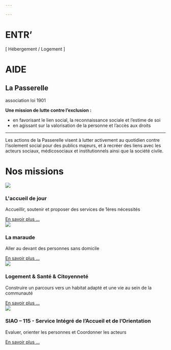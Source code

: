 ```yaml
---

---
```


<div class="py-5 rounded-1 shadow-lg" style="background-image: url('{{ "/img/header-accueil-1200-v2.jpg" | relative_url }}'); background-size: cover;">
<div class="row g-5 py-5">
<div class="col-10 col-sm-1 col-lg-7"></div>
<div class="col-sm-8 col-lg-4 p-4 text-light">
<h1 class="lh-1 mb-3">ENTR’</h1>
<p class="fs-3 text-center">[ Hébergement / Logement ]</p>
<h1 class="lh-1 mb-3 text-end">AIDE</h1>
</div>
</div>
</div>


<div class="row align-items-start mt-5" style="background-image: url('{{ "/img/rond.png" | relative_url }}');">
<div class="col text-center fs-5">

## La Passerelle

association loi 1901

</div>
<div class="col">

**Une mission de lutte contre l’exclusion :**

-  en favorisant le lien social, la reconnaissance sociale et l’estime de soi
-  en agissant sur la valorisation de la personne et l’accès aux droits

___

Les actions de la Passerelle visent à lutter activement au quotidien contre l’isolement social pour des publics majeurs, et à recréer des liens avec les acteurs sociaux, médicosociaux et institutionnels ainsi que la société civile.

</div>
</div>


<div class="container">

<h1>Nos missions</h1>

<div class="row g-4 py-5 row-cols-1 row-cols-lg-4">

<div class="col"><div class="p-3 bg-primary rounded-3 shadow">
<img src="{{ "/img/accueil-jour-200x189.png" | relative_url }}" />
<h3 class="fs-3 fw-bold">L'accueil de jour</h3>
<p>Accueillir, soutenir et proposer des services de 1ères nécessités</p>
<a href="{{ "/accueil-de-jour/" | relative_url }}" class="btn btn-primary btn-lg">En savoir plus ...</a>

</div></div>

<div class="col"><div class="p-3 rounded-3 shadow">
<img src="{{ "/img/maraude-200x189.png" | relative_url }}" />
<h3 class="fs-3 fw-bold">La maraude</h3>
<p>Aller au devant des personnes sans domicile</p>
<a href="{{ "/maraude/" | relative_url }}" class="btn btn-primary btn-lg">En savoir plus ...</a>
</div></div>

<div class="col"><div class="p-3 bg-secondary rounded-3 shadow">
<img src="{{ "/img/logement-200x189.png" | relative_url }}" />
<h3 class="fs-3 fw-bold">Logement & Santé & Citoyenneté</h3>
<p>Construire un parcours vers un habitat adapté et une vie au sein de la communauté</p>
<a href="{{ "/acces-et-maintien-au-logement/" | relative_url }}" class="btn btn-primary btn-lg">En savoir plus ...</a>
</div></div>

<div class="col"><div class="p-3 rounded-3 shadow">
<img src="{{ "/img/115-2-200x189.png" | relative_url }}" />
<h3 class="fs-3 fw-bold">SIAO – 115 - Service Intégré de l’Accueil et de l’Orientation</h3>
<p>Evaluer, orienter les personnes et Coordonner les acteurs </p>
<a href="{{ "/siao-115/" | relative_url }}" class="btn btn-primary btn-lg">En savoir plus ...</a>
</div></div>

</div>
</div>